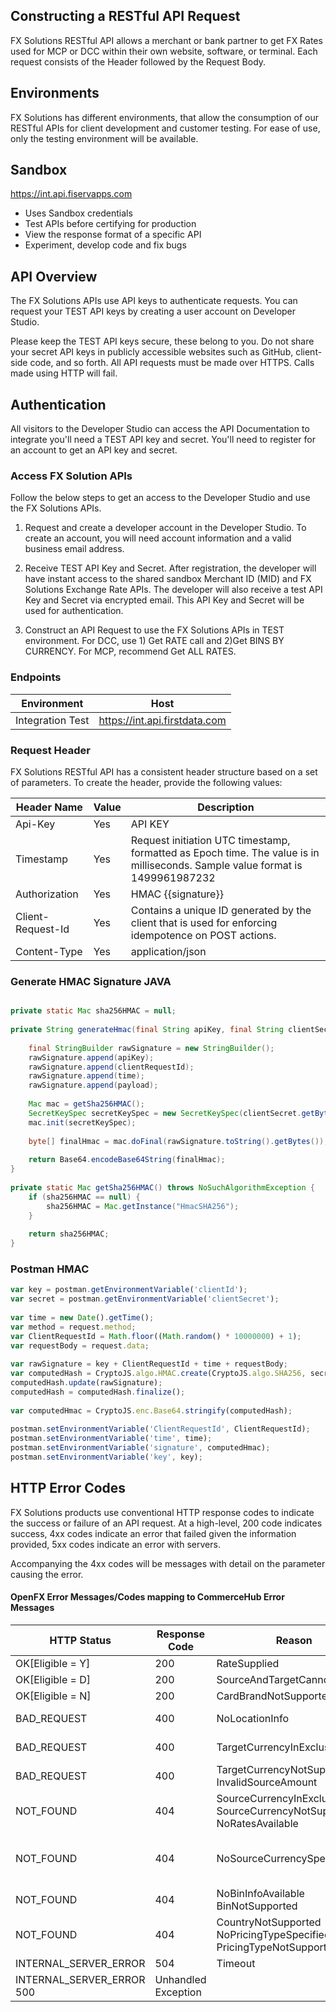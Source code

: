 ## Constructing a RESTful API Request
FX Solutions RESTful API allows a merchant or bank partner to get FX Rates used for MCP or DCC within their own website, software, or terminal. Each request consists of the Header followed by the Request Body.

## Environments

FX Solutions has different environments, that allow the consumption of our RESTful APIs for client development and customer testing. For ease of use, only the testing environment will be available.

## Sandbox
https://int.api.fiservapps.com

- Uses Sandbox credentials
- Test APIs before certifying for production
- View the response format of a specific API
- Experiment, develop code and fix bugs

## API Overview
The FX Solutions APIs use API keys to authenticate requests. You can request your TEST API keys by creating a user account on Developer Studio.

Please keep the TEST API keys secure, these belong to you. Do not share your secret API keys in publicly accessible websites such as GitHub, client-side code, and so forth. All API requests must be made over HTTPS. Calls made using HTTP will fail.

## Authentication
All visitors to the Developer Studio can access the API Documentation to integrate you'll need a TEST API key and secret. You'll need to register for an account to get an API key and secret.

### Access FX Solution APIs

Follow the below steps to get an access to the Developer Studio and use the FX Solutions APIs.

1. Request and create a developer account in the Developer Studio. To create an account, you will need account information and a valid business email address.

1. Receive TEST API Key and Secret. After registration,  the developer will have instant access to the shared sandbox Merchant ID (MID) and FX Solutions Exchange Rate APIs. The developer will also receive a test API Key and Secret via encrypted email. This API Key and Secret will be used for authentication.

1. Construct an API Request to use the FX Solutions APIs in TEST environment. For DCC, use 1) Get RATE call and 2)Get BINS BY CURRENCY. For MCP, recommend Get ALL RATES. 

### Endpoints

| Environment      | Host                            | 
|------------------|---------------------------------|
| Integration Test | <https://int.api.firstdata.com> |

### Request Header
FX Solutions RESTful API has a consistent header structure based on a set of parameters. To create the header, provide the following values:

| Header Name       | Value | Description                                                                                                                   |
|-------------------|-------|-------------------------------------------------------------------------------------------------------------------------------|
| Api-Key           | Yes   | API KEY                                                                                                                       |
| Timestamp         | Yes   | Request initiation UTC timestamp, formatted as Epoch time. The value is in milliseconds. Sample value format is 1499961987232 |
| Authorization     | Yes   | HMAC {{signature}}                                                                                                            |
| Client-Request-Id | Yes   | Contains a unique ID generated by the client that is used for enforcing idempotence on POST actions.                          |
| Content-Type      | Yes   | application/json                                                                                                              |

### Generate HMAC Signature JAVA
```java

private static Mac sha256HMAC = null;
 
private String generateHmac(final String apiKey, final String clientSecret, final String time, final String clientRequestId, final String payload) throws NoSuchAlgorithmException, InvalidKeyException, JsonProcessingException {
  
    final StringBuilder rawSignature = new StringBuilder();
    rawSignature.append(apiKey);
    rawSignature.append(clientRequestId);
    rawSignature.append(time);
    rawSignature.append(payload);
    
    Mac mac = getSha256HMAC();
    SecretKeySpec secretKeySpec = new SecretKeySpec(clientSecret.getBytes(), "HmacSHA256");
    mac.init(secretKeySpec);
  
    byte[] finalHmac = mac.doFinal(rawSignature.toString().getBytes());
  
    return Base64.encodeBase64String(finalHmac);
}
  
private static Mac getSha256HMAC() throws NoSuchAlgorithmException {
    if (sha256HMAC == null) {
        sha256HMAC = Mac.getInstance("HmacSHA256");
    }
  
    return sha256HMAC;
}
```
### Postman HMAC
```javascript
var key = postman.getEnvironmentVariable('clientId');
var secret = postman.getEnvironmentVariable('clientSecret');
 
var time = new Date().getTime();
var method = request.method;
var ClientRequestId = Math.floor((Math.random() * 10000000) + 1);
var requestBody = request.data;
 
var rawSignature = key + ClientRequestId + time + requestBody;
var computedHash = CryptoJS.algo.HMAC.create(CryptoJS.algo.SHA256, secret.toString());
computedHash.update(rawSignature);
computedHash = computedHash.finalize();
 
var computedHmac = CryptoJS.enc.Base64.stringify(computedHash);
 
postman.setEnvironmentVariable('ClientRequestId', ClientRequestId);
postman.setEnvironmentVariable('time', time);
postman.setEnvironmentVariable('signature', computedHmac);
postman.setEnvironmentVariable('key', key);
```
## HTTP Error Codes

FX Solutions products use conventional HTTP response codes to indicate the success or failure of an API request. At a high-level, 200 code indicates success, 4xx codes indicate an error that failed given the information provided, 5xx codes indicate an error with servers.

Accompanying the 4xx codes will be messages with detail on the parameter causing the error.

#### OpenFX Error Messages/Codes mapping to CommerceHub Error Messages

| HTTP Status                | 	Response Code           | 	Reason	                                                                 | Message                                                                                           |
|----------------------------|--------------------------|--------------------------------------------------------------------------|---------------------------------------------------------------------------------------------------|
| OK[Eligible = Y]	          | 200	                     | RateSupplied                                                             |                                                                                                   |
| OK[Eligible = D]	          | 200	                     | SourceAndTargetCannotBeSame                                              |                                                                                                   |
| OK[Eligible = N]	          | 200	                     | CardBrandNotSupported                                                    |                                                                                                   |
| BAD_REQUEST	               | 400	                     | NoLocationInfo	                                                          | Invalid client: <CLIENT_ID>_<LOCATION_ID>                                                         |
| BAD_REQUEST	               | 400	                     | TargetCurrencyInExclusion	                                               | Target currency not permitted for client                                                          |                                                      
| BAD_REQUEST	               | 400                      | 	TargetCurrencyNotSupported  InvalidSourceAmount                         |                                                                                                   |
| NOT_FOUND	                 | 404	                     | SourceCurrencyInExclusion  SourceCurrencyNotSupported  NoRatesAvailable	 | No rate available                                                                                 |                                
| NOT_FOUND	                 | 404	                     | NoSourceCurrencySpecified	                                               | Field error: rateRequest.source Field is limited to the 3 character ISO-4217 alpha currency code. |
| NOT_FOUND	                 | 404	                     | NoBinInfoAvailable  BinNotSupported                                      | 	BIN or closest match not found: <BIN>                                                            |
| NOT_FOUND	                 | 404	                     | CountryNotSupported  NoPricingTypeSpecified  PricingTypeNotSupported     |                                                                                                   |
| INTERNAL_SERVER_ERROR	     | 504                      | 	Timeout                                                                 |                                                                                                   |
| INTERNAL_SERVER_ERROR	500	 | Unhandled Exception    	 |                                                                          |                                                                                                   |

